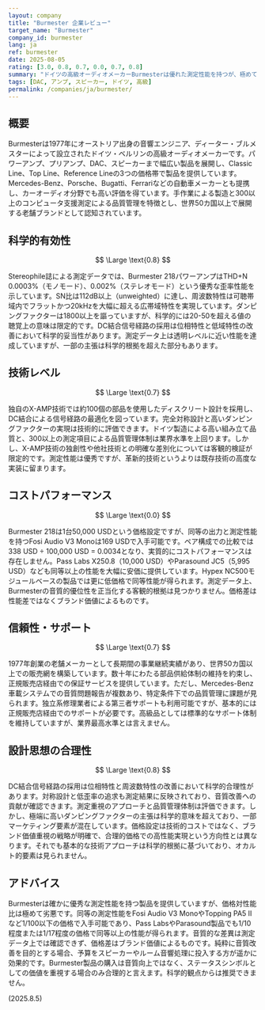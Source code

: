 ```yaml
---
layout: company
title: "Burmester 企業レビュー"
target_name: "Burmester"
company_id: burmester
lang: ja
ref: burmester
date: 2025-08-05
rating: [3.0, 0.8, 0.7, 0.0, 0.7, 0.8]
summary: "ドイツの高級オーディオメーカーBurmesterは優れた測定性能を持つが、極めて高価な価格設定により科学的評価では限定的な評価に留まる"
tags: [DAC, アンプ, スピーカー, ドイツ, 高級]
permalink: /companies/ja/burmester/
---
```

## 概要

Burmesterは1977年にオーストリア出身の音響エンジニア、ディーター・ブルメスターによって設立されたドイツ・ベルリンの高級オーディオメーカーです。パワーアンプ、プリアンプ、DAC、スピーカーまで幅広い製品を展開し、Classic Line、Top Line、Reference Lineの3つの価格帯で製品を提供しています。Mercedes-Benz、Porsche、Bugatti、Ferrariなどの自動車メーカーとも提携し、カーオーディオ分野でも高い評価を得ています。手作業による製造と300以上のコンピュータ支援測定による品質管理を特徴とし、世界50カ国以上で展開する老舗ブランドとして認知されています。

## 科学的有効性

$$ \Large \text{0.8} $$

Stereophile誌による測定データでは、Burmester 218パワーアンプはTHD+N 0.0003%（モノモード）、0.002%（ステレオモード）という優秀な歪率性能を示しています。SN比は112dB以上（unweighted）に達し、周波数特性は可聴帯域内でフラットかつ20kHzを大幅に超える広帯域特性を実現しています。ダンピングファクターは1800以上を謳っていますが、科学的には20-50を超える値の聴覚上の意味は限定的です。DC結合信号経路の採用は位相特性と低域特性の改善において科学的妥当性があります。測定データ上は透明レベルに近い性能を達成していますが、一部の主張は科学的根拠を超えた部分もあります。

## 技術レベル

$$ \Large \text{0.7} $$

独自のX-AMP技術では約100個の部品を使用したディスクリート設計を採用し、DC結合による信号経路の最適化を図っています。完全対称設計と高いダンピングファクターの実現は技術的に評価できます。ドイツ製造による高い組み立て品質と、300以上の測定項目による品質管理体制は業界水準を上回ります。しかし、X-AMP技術の独創性や他社技術との明確な差別化については客観的検証が限定的です。測定性能は優秀ですが、革新的技術というよりは既存技術の高度な実装に留まります。

## コストパフォーマンス

$$ \Large \text{0.0} $$

Burmester 218は1台50,000 USDという価格設定ですが、同等の出力と測定性能を持つFosi Audio V3 Monoは169 USDで入手可能です。ペア構成での比較では338 USD ÷ 100,000 USD = 0.0034となり、実質的にコストパフォーマンスは存在しません。Pass Labs X250.8（10,000 USD）やParasound JC5（5,995 USD）なども同等以上の性能を大幅に安価に提供しています。Hypex NC500モジュールベースの製品では更に低価格で同等性能が得られます。測定データ上、Burmesterの音質的優位性を正当化する客観的根拠は見つかりません。価格差は性能差ではなくブランド価値によるものです。

## 信頼性・サポート

$$ \Large \text{0.7} $$

1977年創業の老舗メーカーとして長期間の事業継続実績があり、世界50カ国以上での販売網を構築しています。数十年にわたる部品供給体制の維持を約束し、正規販売店経由での保証サービスを提供しています。ただし、Mercedes-Benz車載システムでの音質問題報告が複数あり、特定条件下での品質管理に課題が見られます。独立系修理業者による第三者サポートも利用可能ですが、基本的には正規販売店経由でのサポートが必要です。高級品としては標準的なサポート体制を維持していますが、業界最高水準とは言えません。

## 設計思想の合理性

$$ \Large \text{0.8} $$

DC結合信号経路の採用は位相特性と周波数特性の改善において科学的合理性があります。対称設計と低歪率の追求も測定結果に反映されており、音質改善への貢献が確認できます。測定重視のアプローチと品質管理体制は評価できます。しかし、極端に高いダンピングファクターの主張は科学的意味を超えており、一部マーケティング要素が混在しています。価格設定は技術的コストではなく、ブランド価値重視の戦略が明確で、合理的価格での高性能実現という方向性とは異なります。それでも基本的な技術アプローチは科学的根拠に基づいており、オカルト的要素は見られません。

## アドバイス

Burmesterは確かに優秀な測定性能を持つ製品を提供していますが、価格対性能比は極めて劣悪です。同等の測定性能をFosi Audio V3 MonoやTopping PA5 IIなど1/100以下の価格で入手可能であり、Pass LabsやParasound製品でも1/10程度または1/17程度の価格で同等以上の性能が得られます。音質的な差異は測定データ上では確認できず、価格差はブランド価値によるものです。純粋に音質改善を目的とする場合、予算をスピーカーやルーム音響処理に投入する方が遥かに効果的です。Burmester製品の購入は音質向上ではなく、ステータスシンボルとしての価値を重視する場合のみ合理的と言えます。科学的観点からは推奨できません。

(2025.8.5)
